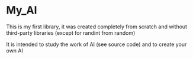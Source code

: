 # My_AI
This is my first library, it was created completely from scratch and without third-party libraries (except for randint from random)

It is intended to study the work of AI (see source code) and to create your own AI
